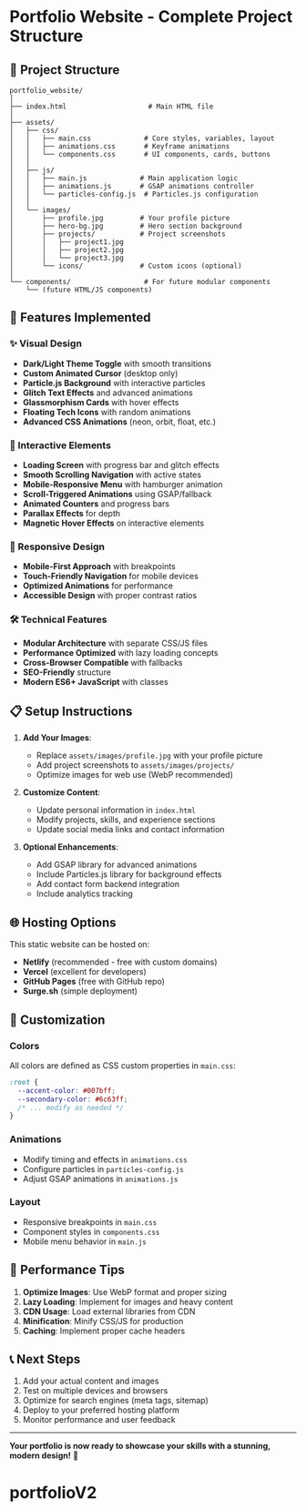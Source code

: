 # Portfolio Website - Complete Project Structure

## 📁 Project Structure

```
portfolio_website/
│
├── index.html                    # Main HTML file
│
├── assets/
│   ├── css/
│   │   ├── main.css             # Core styles, variables, layout
│   │   ├── animations.css       # Keyframe animations
│   │   └── components.css       # UI components, cards, buttons
│   │
│   ├── js/
│   │   ├── main.js             # Main application logic
│   │   ├── animations.js       # GSAP animations controller
│   │   └── particles-config.js  # Particles.js configuration
│   │
│   └── images/
│       ├── profile.jpg         # Your profile picture
│       ├── hero-bg.jpg         # Hero section background
│       ├── projects/           # Project screenshots
│       │   ├── project1.jpg
│       │   ├── project2.jpg
│       │   └── project3.jpg
│       └── icons/              # Custom icons (optional)
│
└── components/                  # For future modular components
    └── (future HTML/JS components)
```

## 🚀 Features Implemented

### ✨ Visual Design
- **Dark/Light Theme Toggle** with smooth transitions
- **Custom Animated Cursor** (desktop only)
- **Particle.js Background** with interactive particles
- **Glitch Text Effects** and advanced animations
- **Glassmorphism Cards** with hover effects
- **Floating Tech Icons** with random animations
- **Advanced CSS Animations** (neon, orbit, float, etc.)

### 🎯 Interactive Elements
- **Loading Screen** with progress bar and glitch effects
- **Smooth Scrolling Navigation** with active states
- **Mobile-Responsive Menu** with hamburger animation
- **Scroll-Triggered Animations** using GSAP/fallback
- **Animated Counters** and progress bars
- **Parallax Effects** for depth
- **Magnetic Hover Effects** on interactive elements

### 📱 Responsive Design
- **Mobile-First Approach** with breakpoints
- **Touch-Friendly Navigation** for mobile devices
- **Optimized Animations** for performance
- **Accessible Design** with proper contrast ratios

### 🛠 Technical Features
- **Modular Architecture** with separate CSS/JS files
- **Performance Optimized** with lazy loading concepts
- **Cross-Browser Compatible** with fallbacks
- **SEO-Friendly** structure
- **Modern ES6+ JavaScript** with classes

## 📋 Setup Instructions

1. **Add Your Images**:
   - Replace `assets/images/profile.jpg` with your profile picture
   - Add project screenshots to `assets/images/projects/`
   - Optimize images for web use (WebP recommended)

2. **Customize Content**:
   - Update personal information in `index.html`
   - Modify projects, skills, and experience sections
   - Update social media links and contact information

3. **Optional Enhancements**:
   - Add GSAP library for advanced animations
   - Include Particles.js library for background effects
   - Add contact form backend integration
   - Include analytics tracking

## 🌐 Hosting Options

This static website can be hosted on:
- **Netlify** (recommended - free with custom domains)
- **Vercel** (excellent for developers)
- **GitHub Pages** (free with GitHub repo)
- **Surge.sh** (simple deployment)

## 🎨 Customization

### Colors
All colors are defined as CSS custom properties in `main.css`:
```css
:root {
  --accent-color: #007bff;
  --secondary-color: #6c63ff;
  /* ... modify as needed */
}
```

### Animations
- Modify timing and effects in `animations.css`
- Configure particles in `particles-config.js`
- Adjust GSAP animations in `animations.js`

### Layout
- Responsive breakpoints in `main.css`
- Component styles in `components.css`
- Mobile menu behavior in `main.js`

## 🚀 Performance Tips

1. **Optimize Images**: Use WebP format and proper sizing
2. **Lazy Loading**: Implement for images and heavy content
3. **CDN Usage**: Load external libraries from CDN
4. **Minification**: Minify CSS/JS for production
5. **Caching**: Implement proper cache headers

## 📞 Next Steps

1. Add your actual content and images
2. Test on multiple devices and browsers
3. Optimize for search engines (meta tags, sitemap)
4. Deploy to your preferred hosting platform
5. Monitor performance and user feedback

---

**Your portfolio is now ready to showcase your skills with a stunning, modern design!** 🎉
# portfolioV2
